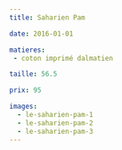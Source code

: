 ```yaml
---
title: Saharien Pam

date: 2016-01-01

matieres:
 - coton imprimé dalmatien

taille: 56.5

prix: 95

images:
  - le-saharien-pam-1
  - le-saharien-pam-2
  - le-saharien-pam-3
---
```

